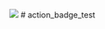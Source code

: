 <img src="https://img.shields.io/github/v/release/ckilpatrick20/action_badge_test">
# action_badge_test
